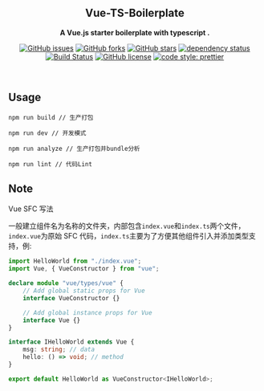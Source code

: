 <div align="center">

## Vue-TS-Boilerplate

**A Vue.js starter boilerplate with typescript .**

[![GitHub issues](https://img.shields.io/github/issues/thundernet8/Vue-TS-Boilerplate.svg)](https://github.com/thundernet8/Vue-TS-Boilerplate/issues)
[![GitHub forks](https://img.shields.io/github/forks/thundernet8/Vue-TS-Boilerplate.svg)](https://github.com/thundernet8/Vue-TS-Boilerplate/network)
[![GitHub stars](https://img.shields.io/github/stars/thundernet8/Vue-TS-Boilerplate.svg)](https://github.com/thundernet8/Vue-TS-Boilerplate/stargazers)
[![dependency status](https://img.shields.io/david/thundernet8/Vue-TS-Boilerplate.svg?maxAge=3600&style=flat)](https://david-dm.org/thundernet8/Vue-TS-Boilerplate)
[![Build Status](https://travis-ci.org/thundernet8/Vue-TS-Boilerplate.svg?branch=master)](https://travis-ci.org/thundernet8/Vue-TS-Boilerplate)
[![GitHub license](https://img.shields.io/github/license/thundernet8/Vue-TS-Boilerplate.svg)](https://github.com/thundernet8/Vue-TS-Boilerplate/blob/master/LICENSE)
[![code style: prettier](https://img.shields.io/badge/code_style-prettier-ff69b4.svg?style=flat-square)](https://github.com/prettier/prettier)

</div>

<br>

## Usage

```
npm run build // 生产打包

npm run dev // 开发模式

npm run analyze // 生产打包并bundle分析

npm run lint // 代码Lint
```

## Note

Vue SFC 写法

一般建立组件名为名称的文件夹，内部包含`index.vue`和`index.ts`两个文件，`index.vue`为原始 SFC 代码，`index.ts`主要为了方便其他组件引入并添加类型支持，例:

```typescript
import HelloWorld from "./index.vue";
import Vue, { VueConstructor } from "vue";

declare module "vue/types/vue" {
    // Add global static props for Vue
    interface VueConstructor {}

    // Add global instance props for Vue
    interface Vue {}
}

interface IHelloWorld extends Vue {
    msg: string; // data
    hello: () => void; // method
}

export default HelloWorld as VueConstructor<IHelloWorld>;
```
